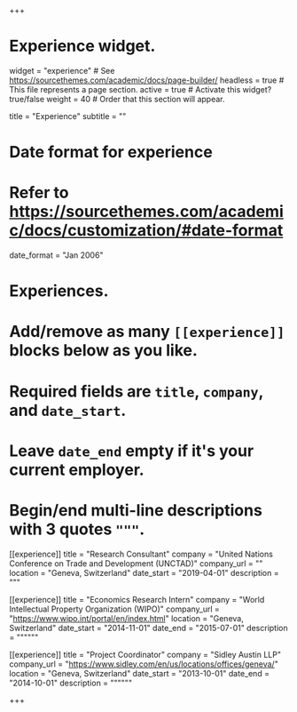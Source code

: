 +++
# Experience widget.
widget = "experience"  # See https://sourcethemes.com/academic/docs/page-builder/
headless = true  # This file represents a page section.
active = true  # Activate this widget? true/false
weight = 40  # Order that this section will appear.

title = "Experience"
subtitle = ""

# Date format for experience
#   Refer to https://sourcethemes.com/academic/docs/customization/#date-format
date_format = "Jan 2006"

# Experiences.
#   Add/remove as many `[[experience]]` blocks below as you like.
#   Required fields are `title`, `company`, and `date_start`.
#   Leave `date_end` empty if it's your current employer.
#   Begin/end multi-line descriptions with 3 quotes `"""`.
[[experience]]
  title = "Research Consultant"
  company = "United Nations Conference on Trade and Development (UNCTAD)"
  company_url = ""
  location = "Geneva, Switzerland"
  date_start = "2019-04-01"
  description = """
 

[[experience]]
  title = "Economics Research Intern"
  company = "World Intellectual Property Organization (WIPO)"
  company_url = "https://www.wipo.int/portal/en/index.html"
  location = "Geneva, Switzerland"
  date_start = "2014-11-01"
  date_end = "2015-07-01"
  description = """"""
  
  [[experience]]
  title = "Project Coordinator"
  company = "Sidley Austin LLP"
  company_url = "https://www.sidley.com/en/us/locations/offices/geneva/"
  location = "Geneva, Switzerland"
  date_start = "2013-10-01"
  date_end = "2014-10-01"
  description = """"""

+++
